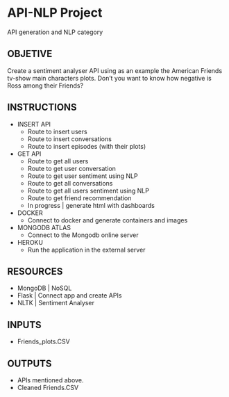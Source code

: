 
# API-NLP Project
API generation and NLP category

## OBJETIVE
Create a sentiment analyser API using as an example the American Friends tv-show main characters plots. Don’t you want to know how negative is Ross among their Friends?

## INSTRUCTIONS
* INSERT API
    - Route to insert users
    - Route to insert conversations
    - Route to insert episodes (with their plots)
* GET API
    - Route to get all users
    - Route to get user conversation
    - Route to get user sentiment using NLP
    - Route to get all conversations
    - Route to get all users sentiment using NLP
    - Route to get friend recommendation
    - In progress | generate html with dashboards
* DOCKER
    - Connect to docker and generate containers and images
* MONGODB ATLAS
    - Connect to the Mongodb online server
* HEROKU
    - Run the application in the external server

## RESOURCES
- MongoDB | NoSQL
- Flask |  Connect app and create APIs
- NLTK | Sentiment Analyser

## INPUTS
- Friends_plots.CSV 

## OUTPUTS
- APIs mentioned above.
- Cleaned Friends.CSV